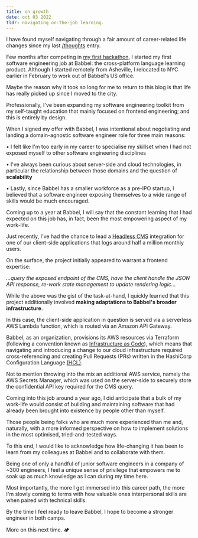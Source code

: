 ```yaml
---
title: on growth
date: oct 03 2022
tldr: navigating on-the-job learning.
---
```


I have found myself navigating through a fair amount of career-related life changes since my last [/thoughts](../thoughts) entry.

Few months after competing in [my first hackathon](https://devpost.com/software/cv_tailor), I started my first software engineering job at Babbel: the cross-platform language learning product. Although I started remotely from Asheville, I relocated to NYC earlier in February to work out of Babbel's US office. 

Maybe the reason why it took so long for me to return to this blog is that life has really picked up since I moved to the city. 

Professionally, I've been expanding my software engineering toolkit from my self-taught education that mainly focused on frontend engineering; and this is entirely by design. 

When I signed my offer with Babbel, I was intentional about negotiating and landing a domain-agnostic software engineer role for three main reasons:

• I felt like I'm too early in my career to specialise my skillset when I had not exposed myself to other software engineering disciplines

• I've always been curious about server-side and cloud technologies, in particular the relationship between those domains and the question of **scalability**

• Lastly, since Babbel has a smaller workforce as a pre-IPO startup, I believed that a software engineer exposing themselves to a wide range of skills would be much encouraged.

Coming up to a year at Babbel, I will say that the constant learning that I had expected on this job has, in fact, been the most empowering aspect of my work-life.

Just recently, I've had the chance to lead a [Headless CMS](https://youtu.be/-Uor3I0n_vQ?t=11) integration for one of our client-side applications that logs around half a million monthly users. 

On the surface, the project initially appeared to warrant a frontend expertise: 

*...query the exposed endpoint of the CMS, have the client handle the JSON API response, re-work state management to update rendering logic...*

While the above was the gist of the task-at-hand, I quickly learned that this project additionally involved **making adaptations to Babbel's broader infrastructure**. 

In this case, the client-side application in question is served via a serverless AWS Lambda function, which is routed via an Amazon API Gateway. 

Babbel, as an organization, provisions its AWS resources via Terraform (following a convention known as [Infrastructure as Code](https://learn.hashicorp.com/tutorials/terraform/infrastructure-as-code)), which means that navigating and introducing a change to our cloud infrastructure required cross-referencing and creating Pull Requests (PRs) written in the HashiCorp Configuration Language [(HCL)](https://www.terraform.io/language#about-the-terraform-language). 

Not to mention throwing into the mix an additional AWS service, namely the AWS Secrets Manager, which was used on the server-side to securely store the confidential API key required for the CMS query.

Coming into this job around a year ago, I did anticipate that a bulk of my work-life would consist of building and maintaining software that had already been brought into existence by people other than myself. 

Those people being folks who are much more experienced than me and, naturally, with a more informed perspective on how to implement solutions in the most optimised, tried-and-tested ways.  

To this end, I would like to acknowledge how life-changing it has been to learn from my colleagues at Babbel and to collaborate with them. 

Being one of only a handful of junior software engineers in a company of ~300 engineers, I feel a unique sense of privilege that empowers me to soak up as much knowledge as I can during my time here. 

Most importantly, the more I get immersed into this career path, the more I'm slowly coming to terms with how valuable ones interpersonal skills are when paired with technical skills.

By the time I feel ready to leave Babbel, I hope to become a stronger engineer in both camps. 

More on this next time. 🏕 
